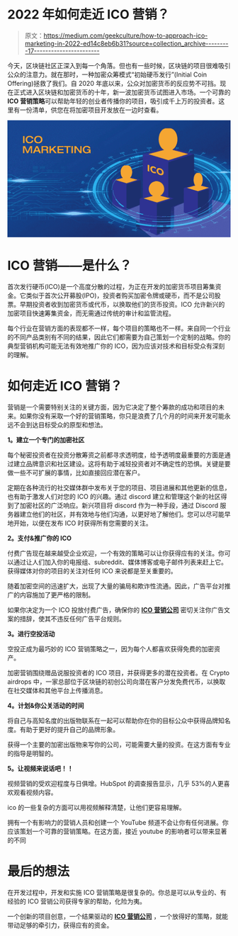 # 2022 年如何走近 ICO 营销？

> 原文：<https://medium.com/geekculture/how-to-approach-ico-marketing-in-2022-ed14c8eb6b31?source=collection_archive---------17----------------------->

今天，区块链社区正深入到每一个角落。但也有一些时候，区块链的项目很难吸引公众的注意力。就在那时，一种加密众筹模式“初始硬币发行”(Initial Coin Offering)拯救了我们。自 2020 年底以来，公众对加密货币的反应势不可挡。现在正式进入区块链和加密货币的十年，新一波加密货币试图进入市场。一个可靠的 **ICO 营销策略**可以帮助年轻的创业者传播你的项目，吸引成千上万的投资者。这里有一份清单，供您在将加密项目开发放在一边时查看。

![](img/a1fd36465b2a3955aa39ad1845acfb50.png)

# **ICO 营销——是什么？**

首次发行硬币(ICO)是一个高度分散的过程，为正在开发的加密货币项目筹集资金。它类似于首次公开募股(IPO)，投资者购买加密令牌或硬币，而不是公司股票。早期投资者收到加密货币或代币，以换取他们的货币投资。ICO 允许新兴的加密项目快速筹集资金，而无需通过传统的审计和监管流程。

每个行业在营销方面的表现都不一样，每个项目的策略也不一样。来自同一个行业的不同产品类别有不同的结果，因此它们都需要为自己策划一个定制的战略。你的典型营销机构可能无法有效地推广你的 ICO，因为应该对技术和目标受众有深刻的理解。

# **如何走近 ICO 营销？**

营销是一个需要特别关注的关键方面，因为它决定了整个筹款的成功和项目的未来。如果你没有采取一个好的营销策略，你只是浪费了几个月的时间来开发可能永远不会到达目标受众的原型和想法。

**1。建立一个专门的加密社区**

每个秘密投资者在投资分散筹资之前都寻求透明度，给予透明度最重要的方面是通过建立品牌意识和社区建设。这将有助于减轻投资者对不确定性的恐惧。关键是要做一些不可扩展的事情，比如直接回应潜在客户。

定期在各种流行的社交媒体群中发布关于您的项目、项目进展和其他更新的信息，也有助于激发人们对您的 ICO 的兴趣。通过 discord 建立和管理这个新的社区得到了加密社区的广泛响应。新兴项目将 discord 作为一种手段，通过 Discord 服务器建立他们的社区，并有效地与他们沟通，以更好地了解他们。您可以尽可能早地开始，以便在发布 ICO 时获得所有您需要的关注。

**2。支付&推广你的 ICO**

付费广告现在越来越受企业欢迎，一个有效的策略可以让你获得应有的关注。你可以通过让人们加入你的电报组、subreddit、媒体博客或电子邮件列表来赶上它。获得媒体对你的项目的关注对任何 ICO 来说都是至关重要的。

随着加密空间的迅速扩大，出现了大量的骗局和欺诈性流通。因此，广告平台对推广的内容施加了更严格的限制。

如果你决定为一个 ICO 投放付费广告，确保你的 [**ICO 营销公司**](https://www.appdupe.com/ico-marketing-services) 密切关注你广告文案的措辞，使其不违反任何广告平台规则。

**3。进行空投活动**

空投正成为最巧妙的 ICO 营销策略之一，因为每个人都喜欢获得免费的加密资产。

加密营销围绕赠品说服投资者的 ICO 项目，并获得更多的潜在投资者。在 Crypto airdrops 中，一家总部位于区块链的初创公司向潜在客户分发免费代币，以换取在社交媒体和其他平台上传播消息。

**4。计划&你公关活动的时间**

将自己与高知名度的出版物联系在一起可以帮助你在你的目标公众中获得品牌知名度。有助于更好的提升自己的品牌形象。

获得一个主要的加密出版物来写你的公司，可能需要大量的投资。在这方面有专业的指导是明智的。

**5。让视频来说话吧！！**

视频营销的受欢迎程度与日俱增。HubSpot 的调查报告显示，几乎 53%的人更喜欢观看视频内容。

ico 的一些复杂的方面可以用视频解释清楚，让他们更容易理解。

拥有一个有影响力的营销人员和创建一个 YouTube 频道不会让你有任何进展。你应该策划一个可靠的营销策略。在这方面，接近 youtube 的影响者可以带来显著的不同

# **最后的想法**

在开发过程中，开发和实施 ICO 营销策略是很复杂的。你总是可以从专业的、有经验的 ICO 营销公司获得专家的帮助，化险为夷。

一个创新的项目创意，一个结果驱动的 [**ICO 营销公司**](https://www.appdupe.com/ico-marketing-services) ，一个放得好的策略，就能带动足够的牵引力，获得应有的资金。